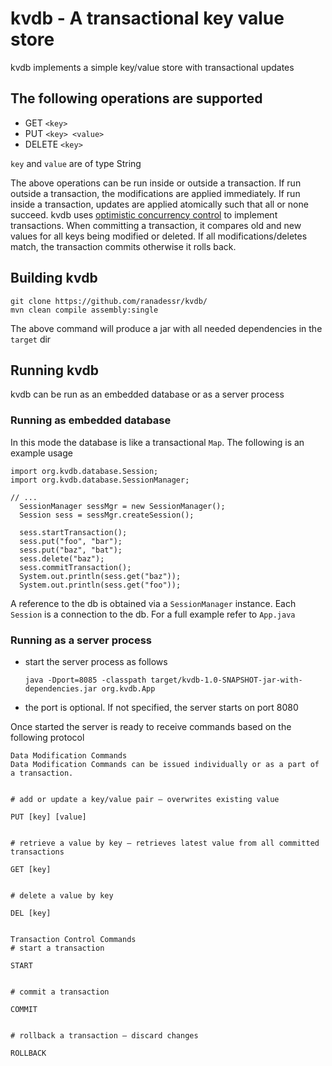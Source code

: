 # kvdb - A transactional key value store

kvdb implements a simple key/value store with transactional updates

## The following operations are supported

- GET `<key>`
- PUT `<key> <value>`
- DELETE `<key>`

`key` and `value` are of type String

The above operations can be run inside or outside a transaction. If run outside a transaction, the modifications are applied immediately. If run inside a transaction, updates are applied atomically such that all or none succeed. kvdb uses [optimistic concurrency control](https://en.wikipedia.org/wiki/Optimistic_concurrency_control) to implement transactions. When committing a transaction, it compares old and new values for all keys being modified or deleted. If all modifications/deletes match, the transaction commits otherwise it rolls back.

## Building kvdb

```
git clone https://github.com/ranadessr/kvdb/
mvn clean compile assembly:single
```
The above command will produce a jar with all needed dependencies in the `target` dir

## Running kvdb

kvdb can be run as an embedded database or as a server process

### Running as embedded database

In this mode the database is like a transactional `Map`. The following is an example usage

```
import org.kvdb.database.Session;
import org.kvdb.database.SessionManager;

// ...
  SessionManager sessMgr = new SessionManager();
  Session sess = sessMgr.createSession();

  sess.startTransaction();
  sess.put("foo", "bar");
  sess.put("baz", "bat");
  sess.delete("baz");
  sess.commitTransaction();
  System.out.println(sess.get("baz"));
  System.out.println(sess.get("foo"));

```
A reference to the db is obtained via a `SessionManager` instance. Each `Session` is a connection to the db. For a full example refer to `App.java`


### Running as a server process

- start the server process as follows

  ``` java -Dport=8085 -classpath target/kvdb-1.0-SNAPSHOT-jar-with-dependencies.jar org.kvdb.App ```
- the port is optional. If not specified, the server starts on port 8080

Once started the server is ready to receive commands based on the following protocol

```
Data Modification Commands
Data Modification Commands can be issued individually or as a part of a transaction.


# add or update a key/value pair – overwrites existing value

PUT [key] [value]


# retrieve a value by key – retrieves latest value from all committed transactions

GET [key]


# delete a value by key

DEL [key]


Transaction Control Commands
# start a transaction

START


# commit a transaction

COMMIT


# rollback a transaction – discard changes

ROLLBACK
```
